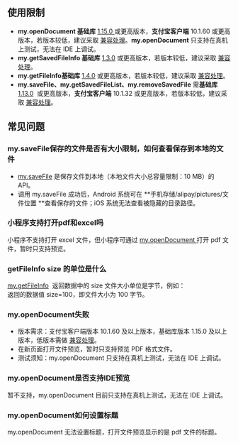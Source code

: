 ## 使用限制
- **my.openDocument 基础库** [1.15.0 ](https://opendocs.alipay.com/mini/framework/lib)或更高版本，**支付宝客户端** 10.1.60 或更高版本，若版本较低，建议采取 [兼容处理](https://opendocs.alipay.com/mini/framework/compatibility)。**my.openDocument** 只支持在真机上测试，无法在 IDE 上调试。
- **my.getSavedFileInfo 基础库** [1.3.0](https://opendocs.alipay.com/mini/framework/lib) 或更高版本，若版本较低，建议采取 [兼容处理](https://opendocs.alipay.com/mini/framework/compatibility)。
- **my.getFileInfo基础库** [1.4.0](https://opendocs.alipay.com/mini/framework/lib) 或更高版本，若版本较低，建议采取 [兼容处理](https://opendocs.alipay.com/mini/framework/compatibility)。
- **my.saveFile、my.getSavedFileList、my.removeSavedFile** 需**基础库** [1.13.0](https://opendocs.alipay.com/mini/framework/lib)  或更高版本，**支付宝客户端** 10.1.32 或更高版本，若版本较低，建议采取 [兼容处理](https://opendocs.alipay.com/mini/framework/compatibility)。 

## 常见问题

### my.saveFile保存的文件是否有大小限制，如何查看保存到本地的文件

- [my.saveFile](https://opendocs.alipay.com/mini/api/xbll1q) 是保存文件到本地（本地文件大小总容量限制：10 MB）的 API。
- 调用 my.saveFile 成功后，Android 系统可在 **手机存储/alipay/pictures/文件位置 **查看保存的文件；iOS 系统无法查看被隐藏的目录路径。 

### 小程序支持打开pdf和excel吗
小程序不支持打开 excel 文件，但小程序可通过 [my.openDocument ](https://opendocs.alipay.com/mini/api/mwpprc)打开 pdf 文件，暂时只支持预览。 

### getFileInfo size 的单位是什么
[my.getFileInfo](https://opendocs.alipay.com/mini/api/file)  返回数据中的 size 文件大小单位是字节，例如：<br />返回的数据值  size=100，即文件大小为 100 字节。 

### my.openDocument失败

- 版本需求：支付宝客户端版本 10.1.60 及以上版本，基础库版本 1.15.0 及以上版本，低版本需做 [兼容处理](https://opendocs.alipay.com/mini/framework/compatibility)。
- 在新页面打开文件预览，暂时只支持预览 PDF 格式文件。
- 测试须知：my.openDocument 只支持在真机上测试，无法在 IDE 上调试。 

### my.openDocument是否支持IDE预览
暂不支持，my.openDocument 目前只支持在真机上测试，无法在 IDE 上调试。 

### my.openDocument如何设置标题
my.openDocument 无法设置标题，打开文件预览显示的是 pdf 文件的标题。<br /> 
